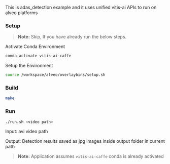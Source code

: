 This is adas_detection example and it uses unified vitis-ai APIs to run on alveo platforms

### Setup

> **Note:** Skip, If you have already run the below steps.

Activate Conda Environment
  ```sh
  conda activate vitis-ai-caffe 
  ```

Setup the Environment

  ```sh
  source /workspace/alveo/overlaybins/setup.sh
  ```

### Build

  ```sh
  make
  ```

### Run
 
  ```sh
  ./run.sh <video path>
  ```

Input: avi video path

Output: Detection results saved as jpg images inside output folder in current path

> **Note:** Application assumes `vitis-ai-caffe` conda is already activated  

